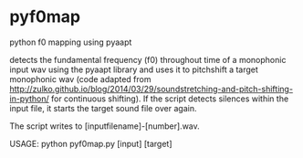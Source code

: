 # pyf0map
python f0 mapping using pyaapt

detects the fundamental frequency (f0) throughout time of a monophonic input wav using the pyaapt library and uses it to pitchshift a target monophonic wav (code adapted from http://zulko.github.io/blog/2014/03/29/soundstretching-and-pitch-shifting-in-python/ for continuous shifting). If the script detects silences within the input file, it starts the target sound file over again.

The script writes to [inputfilename]-[number].wav.

USAGE:
python pyf0map.py [input] [target]

